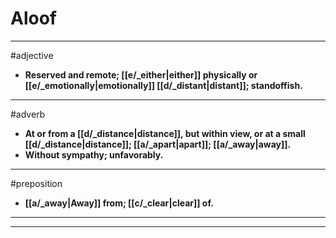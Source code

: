 # Aloof
---
#adjective
- **Reserved and remote; [[e/_either|either]] physically or [[e/_emotionally|emotionally]] [[d/_distant|distant]]; standoffish.**
---
#adverb
- **At or from a [[d/_distance|distance]], but within view, or at a small [[d/_distance|distance]]; [[a/_apart|apart]]; [[a/_away|away]].**
- **Without sympathy; unfavorably.**
---
#preposition
- **[[a/_away|Away]] from; [[c/_clear|clear]] of.**
---
---
